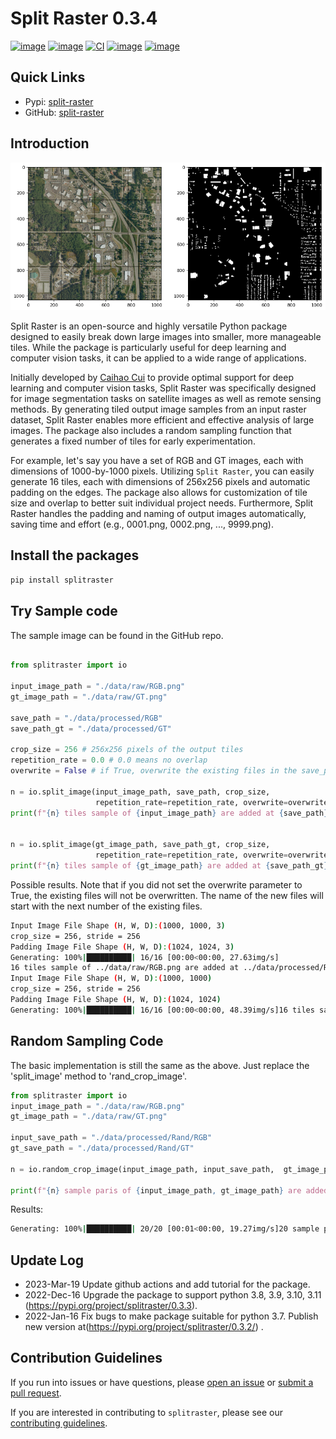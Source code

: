 # Split Raster  0.3.4

[![image](https://img.shields.io/pypi/pyversions/splitraster)](https://python.org/pypi/splitraster)
[![image](https://img.shields.io/pypi/v/splitraster?color=g)](https://python.org/pypi/splitraster)
[![CI](https://img.shields.io/github/actions/workflow/status/cuicaihao/split_raster/python-app.yml?branch=master)](https://github.com/cuicaihao/split_raster/actions/workflows/python-app.yml)
[![image](https://img.shields.io/pypi/dm/splitraster?color=blue)](https://python.org/pypi/splitraster)
[![image](https://img.shields.io/github/license/cuicaihao/split_raster?color=blue)](https://python.org/pypi/splitraster)

## Quick Links

- Pypi: [split-raster](https://pypi.org/project/splitraster/)
- GitHub: [split-raster](https://github.com/cuicaihao/split_raster)

## Introduction

![Sample Image](img/split_raster_sample.png)

Split Raster is an open-source and highly versatile Python package designed to easily break down large images into smaller, more manageable tiles. While the package is particularly useful for deep learning and computer vision tasks, it can be applied to a wide range of applications.

Initially developed by [Caihao Cui](https://github.com/cuicaihao) to provide optimal support for deep learning and computer vision tasks, Split Raster was specifically designed for image segmentation tasks on satellite images as well as remote sensing methods. By generating tiled output image samples from an input raster dataset, Split Raster enables more efficient and effective analysis of large images. The package also includes a random sampling function that generates a fixed number of tiles for early experimentation.

For example, let's say you have a set of RGB and GT images, each with dimensions of 1000-by-1000 pixels. Utilizing `Split Raster`, you can easily generate 16 tiles, each with dimensions of 256x256 pixels and automatic padding on the edges. The package also allows for customization of tile size and overlap to better suit individual project needs. Furthermore, Split Raster handles the padding and naming of output images automatically, saving time and effort (e.g., 0001.png, 0002.png, ..., 9999.png).

## Install the packages

```bash
pip install splitraster
```

## Try Sample code

The sample image can be found in the GitHub repo.

```python

from splitraster import io

input_image_path = "./data/raw/RGB.png"
gt_image_path = "./data/raw/GT.png"

save_path = "./data/processed/RGB"
save_path_gt = "./data/processed/GT"

crop_size = 256 # 256x256 pixels of the output tiles
repetition_rate = 0.0 # 0.0 means no overlap
overwrite = False # if True, overwrite the existing files in the save_path

n = io.split_image(input_image_path, save_path, crop_size,
                   repetition_rate=repetition_rate, overwrite=overwrite)
print(f"{n} tiles sample of {input_image_path} are added at {save_path}")


n = io.split_image(gt_image_path, save_path_gt, crop_size,
                   repetition_rate=repetition_rate, overwrite=overwrite)
print(f"{n} tiles sample of {gt_image_path} are added at {save_path_gt}")


```

Possible results. Note that if you did not set the overwrite parameter to True, the existing files will not be overwritten. The name of the new files will start with the next number of the existing files.

```bash
Input Image File Shape (H, W, D):(1000, 1000, 3)
crop_size = 256, stride = 256
Padding Image File Shape (H, W, D):(1024, 1024, 3)
Generating: 100%|██████████| 16/16 [00:00<00:00, 27.63img/s]
16 tiles sample of ../data/raw/RGB.png are added at ../data/processed/RGB
Input Image File Shape (H, W, D):(1000, 1000)
crop_size = 256, stride = 256
Padding Image File Shape (H, W, D):(1024, 1024)
Generating: 100%|██████████| 16/16 [00:00<00:00, 48.39img/s]16 tiles sample of ../data/raw/GT.png are added at ../data/processed/GT
```
 

## Random Sampling Code

The basic implementation is still the same as the above. Just replace the 'split_image' method to 'rand_crop_image'.

```python
from splitraster import io
input_image_path = "./data/raw/RGB.png"
gt_image_path = "./data/raw/GT.png"

input_save_path = "./data/processed/Rand/RGB"
gt_save_path = "./data/processed/Rand/GT"

n = io.random_crop_image(input_image_path, input_save_path,  gt_image_path, gt_save_path, crop_size=256, crop_number=20, img_ext='.png', label_ext='.png', overwrite=True)

print(f"{n} sample paris of {input_image_path, gt_image_path} are added at {input_save_path, gt_save_path}.")

```
Results:

```bash
Generating: 100%|██████████| 20/20 [00:01<00:00, 19.27img/s]20 sample paris of ('../data/raw/RGB.png', '../data/raw/GT.png') are added at ('../data/processed/Rand/RGB', '../data/processed/Rand/GT').
```

 
## Update Log
- 2023-Mar-19  Update github actions and add tutorial for the package.
- 2022-Dec-16  Upgrade the package to support python 3.8, 3.9, 3.10, 3.11 (https://pypi.org/project/splitraster/0.3.3).
- 2022-Jan-16  Fix bugs to make package suitable for python 3.7. Publish new version at(https://pypi.org/project/splitraster/0.3.2/) .
 
## Contribution Guidelines

If you run into issues or have questions, please [open an issue](https://github.com/cuicaihao/split_raster/issues) or [submit a pull request](https://github.com/cuicaihao/split_raster/pulls).

If you are interested in contributing to `splitraster`, please see our [contributing guidelines](../CONTRIBUTING.md).
  